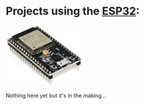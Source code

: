 # Projects using the [ESP32](https://www.espressif.com/en/products/modules/esp32):<br>
<img src="_documentation/resources/esp32.jpg" alt="The ESP32 platform" width="200">


Nothing here yet but it's in the making...
